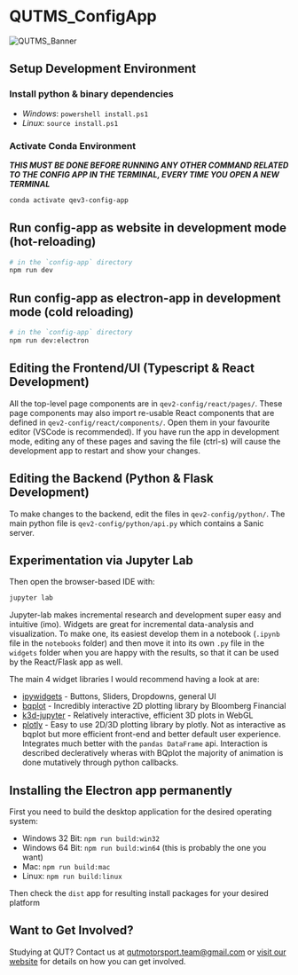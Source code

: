 # QUTMS_ConfigApp

![QUTMS_Banner](https://raw.githubusercontent.com/Technosasquach/QUTMS_Master/master/src/qutmsBanner.jpg)

## Setup Development Environment

### Install python & binary dependencies

- _Windows_: `powershell install.ps1`
- _Linux_: `source install.ps1`

### Activate Conda Environment

***THIS MUST BE DONE BEFORE RUNNING ANY OTHER COMMAND RELATED TO THE CONFIG APP IN THE TERMINAL, EVERY TIME YOU OPEN A NEW TERMINAL***

```bash
conda activate qev3-config-app
```

## Run config-app as website in development mode (hot-reloading)

```bash
# in the `config-app` directory
npm run dev
```

## Run config-app as electron-app in development mode (cold reloading)

```bash
# in the `config-app` directory
npm run dev:electron
```

## Editing the Frontend/UI (Typescript & React Development)

All the top-level page components are in `qev2-config/react/pages/`. These page components may also import re-usable React components that are defined in `qev2-config/react/components/`. Open them in your favourite editor (VSCode is recommended). If you have run the app in development mode, editing any of these pages and saving the file (ctrl-s) will cause the development app to restart and show your changes.

## Editing the Backend (Python & Flask Development)

To make changes to the backend, edit the files in `qev2-config/python/`. The main python file is `qev2-config/python/api.py` which contains a Sanic server.

## Experimentation via Jupyter Lab

Then open the browser-based IDE with:

```bash
jupyter lab
```

Jupyter-lab makes incremental research and development super easy and intuitive (imo). Widgets are great for incremental data-analysis and visualization. To make one, its easiest develop them in a notebook (`.ipynb` file in the `notebooks` folder) and then move it into its own `.py` file in the `widgets` folder when you are happy with the results, so that it can be used by the React/Flask app as well.

The main 4 widget libraries I would recommend having a look at are:

- [ipywidgets](https://ipywidgets.readthedocs.io/en/latest/examples/Widget%20Basics.html) - Buttons, Sliders, Dropdowns, general UI
- [bqplot](https://bqplot.readthedocs.io/en/latest/) - Incredibly interactive 2D plotting library by Bloomberg Financial
- [k3d-jupyter](https://k3d-jupyter.readthedocs.io/en/latest/) - Relatively interactive, efficient 3D plots in WebGL
- [plotly](https://plot.ly/python/) - Easy to use 2D/3D plotting library by plotly. Not as interactive as bqplot but more efficient front-end and better default user experience. Integrates much better with the `pandas DataFrame` api. Interaction is described decleratively wheras with BQplot the majority of animation is done mutatively through python callbacks.

## Installing the Electron app permanently

First you need to build the desktop application for the desired operating system:

- Windows 32 Bit: `npm run build:win32`
- Windows 64 Bit: `npm run build:win64` (this is probably the one you want)
- Mac: `npm run build:mac`
- Linux: `npm run build:linux`

Then check the `dist` app for resulting install packages for your desired platform

## Want to Get Involved?

Studying at QUT? Contact us at qutmotorsport.team@gmail.com or [visit our website](https://www.qutmotorsport.com/) for details on how you can get involved.

